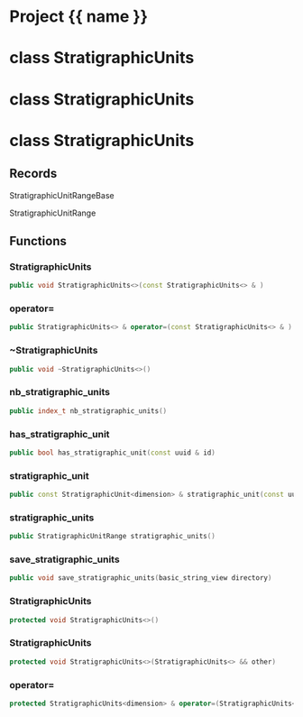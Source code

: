<script setup>
import {useRoute} from 'vitepress'
const {path} = useRoute()
const tokens = path.split('/')
const words = tokens[2].split('-');
for (let i = 0; i < words.length; i++) {
    words[i] = words[i].charAt(0).toUpperCase() + words[i].slice(1);
    words[i] = words[i].replace('geode', 'Geode')
}
const name = words.join('-');
</script>
# Project {{ name }}

# class StratigraphicUnits


# class StratigraphicUnits


# class StratigraphicUnits


## Records

StratigraphicUnitRangeBase

StratigraphicUnitRange



## Functions

### StratigraphicUnits

```cpp
public void StratigraphicUnits<>(const StratigraphicUnits<> & )
```


### operator=

```cpp
public StratigraphicUnits<> & operator=(const StratigraphicUnits<> & )
```


### ~StratigraphicUnits

```cpp
public void ~StratigraphicUnits<>()
```


### nb_stratigraphic_units

```cpp
public index_t nb_stratigraphic_units()
```


### has_stratigraphic_unit

```cpp
public bool has_stratigraphic_unit(const uuid & id)
```


### stratigraphic_unit

```cpp
public const StratigraphicUnit<dimension> & stratigraphic_unit(const uuid & id)
```


### stratigraphic_units

```cpp
public StratigraphicUnitRange stratigraphic_units()
```


### save_stratigraphic_units

```cpp
public void save_stratigraphic_units(basic_string_view directory)
```


### StratigraphicUnits

```cpp
protected void StratigraphicUnits<>()
```


### StratigraphicUnits

```cpp
protected void StratigraphicUnits<>(StratigraphicUnits<> && other)
```


### operator=

```cpp
protected StratigraphicUnits<dimension> & operator=(StratigraphicUnits<dimension> && other)
```




